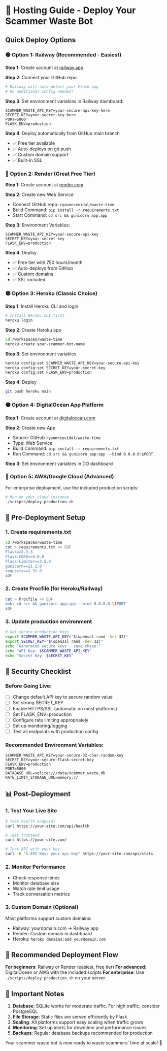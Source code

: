 # 🚀 Hosting Guide - Deploy Your Scammer Waste Bot

## Quick Deploy Options

### 🟢 Option 1: Railway (Recommended - Easiest)

**Step 1**: Create account at [railway.app](https://railway.app)

**Step 2**: Connect your GitHub repo
```bash
# Railway will auto-detect your Flask app
# No additional config needed!
```

**Step 3**: Set environment variables in Railway dashboard:
```
SCAMMER_WASTE_API_KEY=your-secure-api-key-here
SECRET_KEY=your-secret-key-here
PORT=5000
FLASK_ENV=production
```

**Step 4**: Deploy automatically from GitHub main branch
- ✅ Free tier available
- ✅ Auto-deploys on git push
- ✅ Custom domain support
- ✅ Built-in SSL

### 🔵 Option 2: Render (Great Free Tier)

**Step 1**: Create account at [render.com](https://render.com)

**Step 2**: Create new Web Service
- Connect GitHub repo: `ryannnsevidal/waste-time`
- Build Command: `pip install -r requirements.txt`
- Start Command: `cd src && gunicorn app:app`

**Step 3**: Environment Variables:
```
SCAMMER_WASTE_API_KEY=your-secure-api-key
SECRET_KEY=your-secret-key
FLASK_ENV=production
```

**Step 4**: Deploy
- ✅ Free tier with 750 hours/month
- ✅ Auto-deploys from GitHub
- ✅ Custom domains
- ✅ SSL included

### 🟡 Option 3: Heroku (Classic Choice)

**Step 1**: Install Heroku CLI and login
```bash
# Install Heroku CLI first
heroku login
```

**Step 2**: Create Heroku app
```bash
cd /workspaces/waste-time
heroku create your-scammer-bot-name
```

**Step 3**: Set environment variables
```bash
heroku config:set SCAMMER_WASTE_API_KEY=your-secure-api-key
heroku config:set SECRET_KEY=your-secret-key
heroku config:set FLASK_ENV=production
```

**Step 4**: Deploy
```bash
git push heroku main
```

### 🟠 Option 4: DigitalOcean App Platform

**Step 1**: Create account at [digitalocean.com](https://digitalocean.com)

**Step 2**: Create new App
- Source: GitHub `ryannnsevidal/waste-time`
- Type: Web Service
- Build Command: `pip install -r requirements.txt`
- Run Command: `cd src && gunicorn app:app --bind 0.0.0.0:$PORT`

**Step 3**: Set environment variables in DO dashboard

### 🔴 Option 5: AWS/Google Cloud (Advanced)

For enterprise deployment, use the included production scripts:

```bash
# Run on your cloud instance
./scripts/deploy_production.sh
```

## 🔧 Pre-Deployment Setup

### 1. Create requirements.txt
```bash
cd /workspaces/waste-time
cat > requirements.txt << EOF
Flask==2.3.3
Flask-CORS==4.0.0
Flask-Limiter==3.5.0
gunicorn==21.2.0
requests==2.31.0
EOF
```

### 2. Create Procfile (for Heroku/Railway)
```bash
cat > Procfile << EOF
web: cd src && gunicorn app:app --bind 0.0.0.0:\$PORT
EOF
```

### 3. Update production environment
```bash
# Set secure production keys
export SCAMMER_WASTE_API_KEY="$(openssl rand -hex 32)"
export SECRET_KEY="$(openssl rand -hex 32)"
echo "Generated secure keys - save these!"
echo "API Key: $SCAMMER_WASTE_API_KEY"
echo "Secret Key: $SECRET_KEY"
```

## 🔐 Security Checklist

### Before Going Live:
- [ ] Change default API key to secure random value
- [ ] Set strong SECRET_KEY
- [ ] Enable HTTPS/SSL (automatic on most platforms)
- [ ] Set FLASK_ENV=production
- [ ] Configure rate limiting appropriately
- [ ] Set up monitoring/logging
- [ ] Test all endpoints with production config

### Recommended Environment Variables:
```
SCAMMER_WASTE_API_KEY=your-secure-32-char-random-key
SECRET_KEY=your-secure-flask-secret-key
FLASK_ENV=production
PORT=5000
DATABASE_URL=sqlite:///data/scammer_waste.db
RATE_LIMIT_STORAGE_URL=memory://
```

## 📊 Post-Deployment

### 1. Test Your Live Site
```bash
# Test health endpoint
curl https://your-site.com/api/health

# Test frontend
curl https://your-site.com/

# Test API with your key
curl -H "X-API-Key: your-api-key" https://your-site.com/api/stats
```

### 2. Monitor Performance
- Check response times
- Monitor database size
- Watch rate limit usage
- Track conversation metrics

### 3. Custom Domain (Optional)
Most platforms support custom domains:
- Railway: yourdomain.com → Railway app
- Render: Custom domain in dashboard
- Heroku: `heroku domains:add yourdomain.com`

## 🎯 Recommended Deployment Flow

**For beginners**: Railway or Render (easiest, free tier)
**For advanced**: DigitalOcean or AWS with the included scripts
**For enterprise**: Use `./scripts/deploy_production.sh` on your server

## 🚨 Important Notes

1. **Database**: SQLite works for moderate traffic. For high traffic, consider PostgreSQL
2. **File Storage**: Static files are served efficiently by Flask
3. **Scaling**: All platforms support easy scaling when traffic grows
4. **Monitoring**: Set up alerts for downtime and performance issues
5. **Backups**: Regular database backups recommended for production

Your scammer waste bot is now ready to waste scammers' time at scale! 🎉
